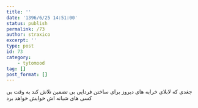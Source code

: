 ```yaml
---
title: ''
date: '1396/6/25 14:51:00'
status: publish
permalink: /73
author: straxico
excerpt: ''
type: post
id: 73
category:
    - tytomood
tag: []
post_format: []
---
```

ﺟﻐﺪﯼ ﮐﻪ ﻻﺑﻼﯼ ﺧﺮﺍﺑﻪ ﻫﺎﯼ ﺩﯾﺮﻭﺯ ﺑﺮﺍﯼ ﺳﺎﺧﺘﻦ ﻓﺮﺩﺍﯾﯽ ﺑﯽ ﺗﻀﻤﯿﻦ ﺗﻼﺵ ﮐﻨﺪ ﺑﻪ ﻭﻗﺖ ﺑﯽ ﮐﺴﯽ ﻫﺎﯼ ﺷﺒﺎﻧﻪ ﺍﺵ ﺧﻮﺍﺑﺶ ﺧﻮﺍﻫﺪ ﺑﺮﺩ